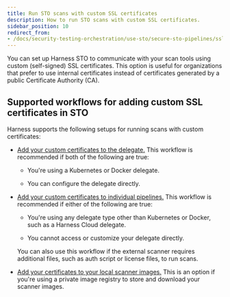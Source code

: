 ```yaml
---
title: Run STO scans with custom SSL certificates
description: How to run STO scans with custom SSL certificates. 
sidebar_position: 10
redirect_from:
- /docs/security-testing-orchestration/use-sto/secure-sto-pipelines/ssl-setup-in-sto
---
```


You can set up Harness STO to communicate with your scan tools using custom (self-signed) SSL certificates. This option is useful for organizations that prefer to use internal certificates instead of certificates generated by a public Certificate Authority (CA).

## Supported workflows for adding custom SSL certificates in STO

Harness supports the following setups for running scans with custom certificates: 

- [Add your custom certificates to the delegate.](/docs/security-testing-orchestration/use-sto/secure-sto-pipelines/add-certs-to-delegate) This workflow is recommended if both of the following are true:

  - You're using a Kubernetes or Docker delegate.

  - You can configure the delegate directly.
  
- [Add your custom certificates to individual pipelines.](/docs/security-testing-orchestration/use-sto/secure-sto-pipelines/add-certs-to-pipelines.md) This workflow is recommended if either of the following are true:

  - You're using any delegate type other than Kubernetes or Docker, such as a Harness Cloud delegate.

  - You cannot access or customize your delegate directly. 

  You can also use this workflow if the external scanner requires additional files, such as auth script or license files, to run scans.

- [Add your certificates to your local scanner images.](/docs/security-testing-orchestration/use-sto/set-up-sto-pipelines/download-images-from-private-registry) This is an option if you're using a private image registry to store and download your scanner images. 